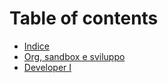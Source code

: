 # Table of contents

* [Indice](README.md)
* [Org, sandbox e sviluppo](<README (1).md>)
* [Developer I](developer-i.md)
